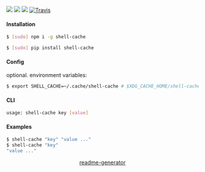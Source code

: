 <!--
https://pypi.org/project/readme-generator/
-->

[![](https://img.shields.io/badge/OS-Unix-blue.svg?longCache=True)]()
[![](https://img.shields.io/pypi/v/shell-cache.svg?maxAge=3600)](https://pypi.org/project/shell-cache/)
[![](https://img.shields.io/npm/v/shell-cache.svg?maxAge=3600)](https://www.npmjs.com/package/shell-cache)
[![Travis](https://api.travis-ci.org/looking-for-a-job/shell-cache.svg?branch=master)](https://travis-ci.org/looking-for-a-job/shell-cache/)

#### Installation
```bash
$ [sudo] npm i -g shell-cache
```
```bash
$ [sudo] pip install shell-cache
```

#### Config
optional. environment variables:
```bash
$ export SHELL_CACHE=~/.cache/shell-cache # $XDG_CACHE_HOME/shell-cache by default
```

#### CLI
```bash
usage: shell-cache key [value]
```

#### Examples
```bash
$ shell-cache "key" "value ..."
$ shell-cache "key"
"value ..."
```

<p align="center">
    <a href="https://pypi.org/project/readme-generator/">readme-generator</a>
</p>